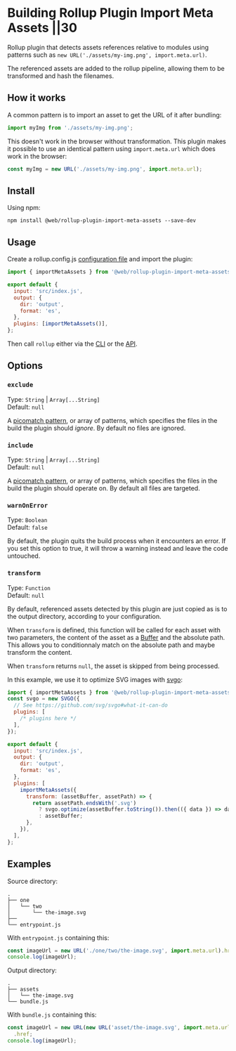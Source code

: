 # Building  Rollup Plugin Import Meta Assets ||30

Rollup plugin that detects assets references relative to modules using patterns such as `new URL('./assets/my-img.png', import.meta.url)`.

The referenced assets are added to the rollup pipeline, allowing them to be transformed and hash the filenames.

## How it works

A common pattern is to import an asset to get the URL of it after bundling:

```js
import myImg from './assets/my-img.png';
```

This doesn't work in the browser without transformation. This plugin makes it possible to use an identical pattern using `import.meta.url` which does work in the browser:

```js
const myImg = new URL('./assets/my-img.png', import.meta.url);
```

## Install

Using npm:

```
npm install @web/rollup-plugin-import-meta-assets --save-dev
```

## Usage

Create a rollup.config.js [configuration file](https://www.rollupjs.org/guide/en/#configuration-files) and import the plugin:

```js
import { importMetaAssets } from '@web/rollup-plugin-import-meta-assets';

export default {
  input: 'src/index.js',
  output: {
    dir: 'output',
    format: 'es',
  },
  plugins: [importMetaAssets()],
};
```

Then call `rollup` either via the [CLI](https://www.rollupjs.org/guide/en/#command-line-reference) or the [API](https://www.rollupjs.org/guide/en/#javascript-api).

## Options

### `exclude`

Type: `String` | `Array[...String]`<br>
Default: `null`

A [picomatch pattern](https://github.com/micromatch/picomatch#globbing-features), or array of patterns, which specifies the files in the build the plugin should _ignore_.
By default no files are ignored.

### `include`

Type: `String` | `Array[...String]`<br>
Default: `null`

A [picomatch pattern](https://github.com/micromatch/picomatch#globbing-features), or array of patterns, which specifies the files in the build the plugin should operate on.
By default all files are targeted.

### `warnOnError`

Type: `Boolean`<br>
Default: `false`

By default, the plugin quits the build process when it encounters an error. If you set this option to true, it will throw a warning instead and leave the code untouched.

### `transform`

Type: `Function`<br>
Default: `null`

By default, referenced assets detected by this plugin are just copied as is to the output directory, according to your configuration.

When `transform` is defined, this function will be called for each asset with two parameters, the content of the asset as a [Buffer](https://nodejs.org/api/buffer.html) and the absolute path.
This allows you to conditionnaly match on the absolute path and maybe transform the content.

When `transform` returns `null`, the asset is skipped from being processed.

In this example, we use it to optimize SVG images with [svgo](https://github.com/svg/svgo):

```js
import { importMetaAssets } from '@web/rollup-plugin-import-meta-assets';
const svgo = new SVGO({
  // See https://github.com/svg/svgo#what-it-can-do
  plugins: [
    /* plugins here */
  ],
});

export default {
  input: 'src/index.js',
  output: {
    dir: 'output',
    format: 'es',
  },
  plugins: [
    importMetaAssets({
      transform: (assetBuffer, assetPath) => {
        return assetPath.endsWith('.svg')
          ? svgo.optimize(assetBuffer.toString()).then(({ data }) => data)
          : assetBuffer;
      },
    }),
  ],
};
```

## Examples

Source directory:

```
.
├── one
│   └── two
│       └── the-image.svg
├──
└── entrypoint.js
```

With `entrypoint.js` containing this:

```js
const imageUrl = new URL('./one/two/the-image.svg', import.meta.url).href;
console.log(imageUrl);
```

Output directory:

```
.
├── assets
│   └── the-image.svg
└── bundle.js
```

With `bundle.js` containing this:

```js
const imageUrl = new URL(new URL('asset/the-image.svg', import.meta.url).href, import.meta.url)
  .href;
console.log(imageUrl);
```
